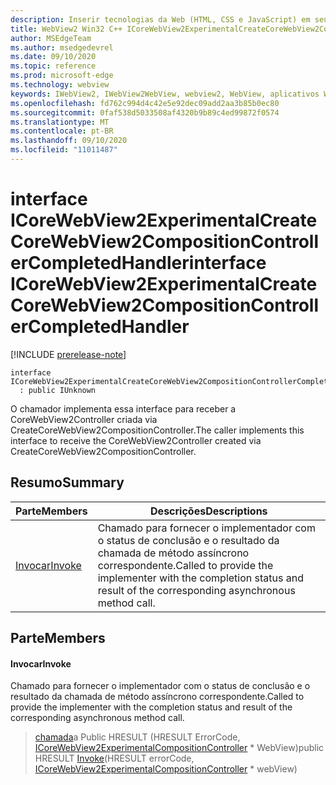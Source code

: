 ```yaml
---
description: Inserir tecnologias da Web (HTML, CSS e JavaScript) em seus aplicativos nativos com o controle WebView2 do Microsoft Edge
title: WebView2 Win32 C++ ICoreWebView2ExperimentalCreateCoreWebView2CompositionControllerCompletedHandler
author: MSEdgeTeam
ms.author: msedgedevrel
ms.date: 09/10/2020
ms.topic: reference
ms.prod: microsoft-edge
ms.technology: webview
keywords: IWebView2, IWebView2WebView, webview2, WebView, aplicativos Win32, Win32, Edge, ICoreWebView2, ICoreWebView2Controller, controle do navegador, HTML Edge, ICoreWebView2ExperimentalCreateCoreWebView2CompositionControllerCompletedHandler
ms.openlocfilehash: fd762c994d4c42e5e92dec09add2aa3b85b0ec80
ms.sourcegitcommit: 0faf538d5033508af4320b9b89c4ed99872f0574
ms.translationtype: MT
ms.contentlocale: pt-BR
ms.lasthandoff: 09/10/2020
ms.locfileid: "11011487"
---
```

# <span data-ttu-id="d37a4-104">interface ICoreWebView2ExperimentalCreateCoreWebView2CompositionControllerCompletedHandler</span><span class="sxs-lookup"><span data-stu-id="d37a4-104">interface ICoreWebView2ExperimentalCreateCoreWebView2CompositionControllerCompletedHandler</span></span> 

[!INCLUDE [prerelease-note](../../includes/prerelease-note.md)]

```
interface ICoreWebView2ExperimentalCreateCoreWebView2CompositionControllerCompletedHandler
  : public IUnknown
```

<span data-ttu-id="d37a4-105">O chamador implementa essa interface para receber a CoreWebView2Controller criada via CreateCoreWebView2CompositionController.</span><span class="sxs-lookup"><span data-stu-id="d37a4-105">The caller implements this interface to receive the CoreWebView2Controller created via CreateCoreWebView2CompositionController.</span></span>

## <span data-ttu-id="d37a4-106">Resumo</span><span class="sxs-lookup"><span data-stu-id="d37a4-106">Summary</span></span>

 <span data-ttu-id="d37a4-107">Parte</span><span class="sxs-lookup"><span data-stu-id="d37a4-107">Members</span></span>                        | <span data-ttu-id="d37a4-108">Descrições</span><span class="sxs-lookup"><span data-stu-id="d37a4-108">Descriptions</span></span>
--------------------------------|---------------------------------------------
[<span data-ttu-id="d37a4-109">Invocar</span><span class="sxs-lookup"><span data-stu-id="d37a4-109">Invoke</span></span>](#invoke) | <span data-ttu-id="d37a4-110">Chamado para fornecer o implementador com o status de conclusão e o resultado da chamada de método assíncrono correspondente.</span><span class="sxs-lookup"><span data-stu-id="d37a4-110">Called to provide the implementer with the completion status and result of the corresponding asynchronous method call.</span></span>

## <span data-ttu-id="d37a4-111">Parte</span><span class="sxs-lookup"><span data-stu-id="d37a4-111">Members</span></span>

#### <span data-ttu-id="d37a4-112">Invocar</span><span class="sxs-lookup"><span data-stu-id="d37a4-112">Invoke</span></span> 

<span data-ttu-id="d37a4-113">Chamado para fornecer o implementador com o status de conclusão e o resultado da chamada de método assíncrono correspondente.</span><span class="sxs-lookup"><span data-stu-id="d37a4-113">Called to provide the implementer with the completion status and result of the corresponding asynchronous method call.</span></span>

> <span data-ttu-id="d37a4-114">[chamada](#invoke)a Public HRESULT (HRESULT ErrorCode, [ICoreWebView2ExperimentalCompositionController](icorewebview2experimentalcompositioncontroller.md) \* WebView)</span><span class="sxs-lookup"><span data-stu-id="d37a4-114">public HRESULT [Invoke](#invoke)(HRESULT errorCode, [ICoreWebView2ExperimentalCompositionController](icorewebview2experimentalcompositioncontroller.md) \* webView)</span></span>

